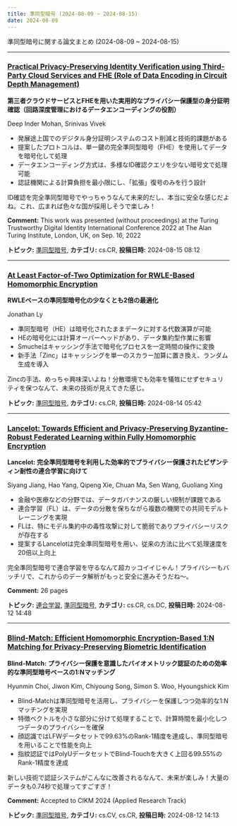 ```yaml
---
title: 準同型暗号 (2024-08-09 ~ 2024-08-15)
date: 2024-08-09
---
```


準同型暗号に関する論文まとめ (2024-08-09 ~ 2024-08-15)


- - -

### [Practical Privacy-Preserving Identity Verification using Third-Party Cloud Services and FHE (Role of Data Encoding in Circuit Depth Management)](http://arxiv.org/abs/2408.08002)

**第三者クラウドサービスとFHEを用いた実用的なプライバシー保護型の身分証明確認（回路深度管理におけるデータエンコーディングの役割）**

Deep Inder Mohan, Srinivas Vivek

- 発展途上国でのデジタル身分証明システムのコスト削減と技術的課題がある
- 提案したプロトコルは、単一鍵の完全準同型暗号（FHE）を使用してデータを暗号化して処理
- データエンコーディング方式は、多様なID確認クエリを少ない暗号文で処理可能
- 認証機関による計算負担を最小限にし、「拡張」復号のみを行う設計

ID確認を完全準同型暗号でやっちゃうなんて未来的だし、本当に安全な感じだよね。これ、広まれば色々な国が採用しそうで楽しみ！

**Comment:** This work was presented (without proceedings) at the Turing   Trustworthy Digital Identity International Conference 2022 at The Alan Turing   Institute, London, UK, on Sep. 16, 2022

**トピック:** [準同型暗号](../../he), **カテゴリ:** cs.CR, **投稿日時:** 2024-08-15 08:12


- - -

### [At Least Factor-of-Two Optimization for RWLE-Based Homomorphic Encryption](http://arxiv.org/abs/2408.07304)

**RWLEベースの準同型暗号化の少なくとも2倍の最適化**

Jonathan Ly

- 準同型暗号（HE）は暗号化されたままデータに対する代数演算が可能
- HEの暗号化には計算オーバーヘッドがあり、データ集約型作業に影響
- Smucheはキャッシング手法で暗号化プロセスを一定時間の操作に変換
- 新手法「Zinc」はキャッシングを単一のスカラー加算に置き換え、ランダム生成を導入

Zincの手法、めっちゃ興味深いよね！分散環境でも効率を犠牲にせずセキュリティを保つなんて、未来の技術が見えてきた感じ。



**トピック:** [準同型暗号](../../he), **カテゴリ:** cs.CR, **投稿日時:** 2024-08-14 05:42


- - -

### [Lancelot: Towards Efficient and Privacy-Preserving Byzantine-Robust Federated Learning within Fully Homomorphic Encryption](http://arxiv.org/abs/2408.06197)

**Lancelot: 完全準同型暗号を利用した効率的でプライバシー保護されたビザンティン耐性の連合学習に向けて**

Siyang Jiang, Hao Yang, Qipeng Xie, Chuan Ma, Sen Wang, Guoliang Xing

- 金融や医療などの分野では、データガバナンスの厳しい規制が課題である
- 連合学習（FL）は、データの分散を保ちながら複数の機関での共同モデルトレーニングを実現
- FLは、特にモデル集約中の毒性攻撃に対して脆弱でありプライバシーリスクが存在する
- 提案するLancelotは完全準同型暗号を用い、従来の方法に比べて処理速度を20倍以上向上

完全準同型暗号で連合学習を守るなんて超カッコイイじゃん！プライバシーもバッチリで、これからのデータ解析がもっと安全に進みそうだね～。

**Comment:** 26 pages

**トピック:** [連合学習](../../fl), [準同型暗号](../../he), **カテゴリ:** cs.CR, cs.DC, **投稿日時:** 2024-08-12 14:48


- - -

### [Blind-Match: Efficient Homomorphic Encryption-Based 1:N Matching for Privacy-Preserving Biometric Identification](http://arxiv.org/abs/2408.06167)

**Blind-Match: プライバシー保護を意識したバイオメトリック認証のための効率的な準同型暗号ベースの1:Nマッチング**

Hyunmin Choi, Jiwon Kim, Chiyoung Song, Simon S. Woo, Hyoungshick Kim

- Blind-Matchは準同型暗号を活用し、プライバシーを保護しつつ効率的な1:Nマッチングを実現
- 特徴ベクトルを小さな部分に分けて処理することで、計算時間を最小化しつつデータのプライバシーを確保
- 顔認識ではLFWデータセットで99.63%のRank-1精度を達成し、準同型暗号を用いることで性能を向上
- 指紋認証ではPolyUデータセットでBlind-Touchを大きく上回る99.55%のRank-1精度を達成

新しい技術で認証システムがこんなに改善されるなんて、未来が楽しみ！大量のデータも0.74秒で処理ってすごすぎ！

**Comment:** Accepted to CIKM 2024 (Applied Research Track)

**トピック:** [準同型暗号](../../he), **カテゴリ:** cs.CV, cs.CR, **投稿日時:** 2024-08-12 14:13
